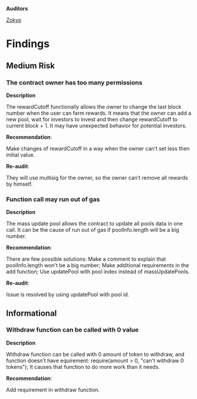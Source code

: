 **Auditors**

[Zokyo](https://x.com/zokyo_io)

# Findings

## Medium Risk

### The contract owner has too many permissions

**Description**

The rewardCutoff functionally allows the owner to change the last block number when the
user can farm rewards. It means that the owner can add a new pool, wait for investors to
invest and then change rewardCutoff to current block + 1. It may have unexpected behavior
for potential investors.

**Recommendation**:

Make changes of rewardCutoff in a way when the owner can’t set less then initial value.

**Re-audit**:

They will use multisig for the owner, so the owner can’t remove all rewards by himself.

### Function call may run out of gas

**Description**

The mass update pool allows the contract to update all pools data in one call. It can be the
cause of run out of gas if poolInfo.length will be a big number.

**Recommendation**:

There are few possible solutions:
Make a comment to explain that poolInfo.length won't be a big number;
Make additional requirements in the add function;
Use updatePool with pool index instead of massUpdatePools.

**Re-audit**:

Issue is resolved by using updatePool with pool id.

## Informational

### Withdraw function can be called with 0 value

**Description**


Withdraw function can be called with 0 amount of token to withdraw, and function doesn’t
have equirement:
require(amount > 0, "can't withdraw 0 tokens");
It causes that function to do more work than it needs.

**Recommendation**:

Add requirement in withdraw function.
